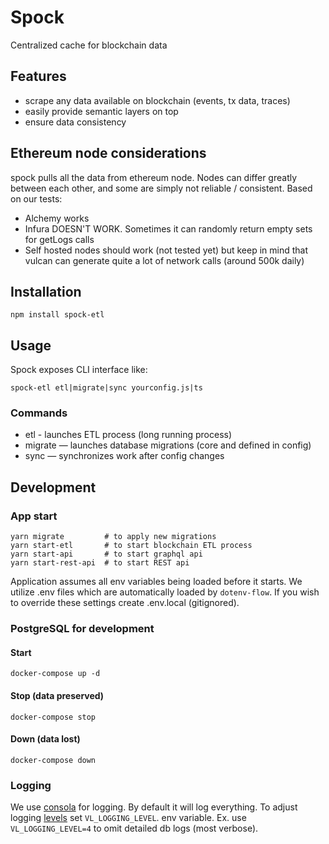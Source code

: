 # Spock

Centralized cache for blockchain data

## Features

- scrape any data available on blockchain (events, tx data, traces)
- easily provide semantic layers on top
- ensure data consistency

## Ethereum node considerations

spock pulls all the data from ethereum node. Nodes can differ greatly between each other, and some
are simply not reliable / consistent. Based on our tests:

- Alchemy works
- Infura DOESN'T WORK. Sometimes it can randomly return empty sets for getLogs calls
- Self hosted nodes should work (not tested yet) but keep in mind that vulcan can generate quite a
  lot of network calls (around 500k daily)

## Installation

```
npm install spock-etl
```

## Usage

Spock exposes CLI interface like:

```
spock-etl etl|migrate|sync yourconfig.js|ts
```

### Commands

- etl - launches ETL process (long running process)
- migrate — launches database migrations (core and defined in config)
- sync — synchronizes work after config changes

## Development

### App start

```
yarn migrate         # to apply new migrations
yarn start-etl       # to start blockchain ETL process
yarn start-api       # to start graphql api
yarn start-rest-api  # to start REST api
```

Application assumes all env variables being loaded before it starts. We utilize .env files which are
automatically loaded by `dotenv-flow`. If you wish to override these settings create .env.local
(gitignored).

### PostgreSQL for development

#### Start

```
docker-compose up -d
```

#### Stop (data preserved)

```
docker-compose stop
```

#### Down (data lost)

```
docker-compose down
```

### Logging

We use [consola](https://github.com/nuxt/consola#readme) for logging. By default it will log
everything. To adjust logging [levels](https://github.com/nuxt/consola#level) set
`VL_LOGGING_LEVEL`. env variable. Ex. use `VL_LOGGING_LEVEL=4` to omit detailed db logs (most
verbose).
